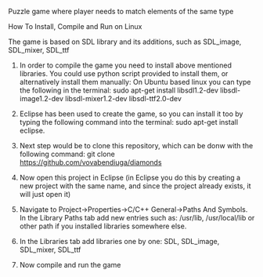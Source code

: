 Puzzle game where player needs to match elements of the same type

How To Install, Compile and Run on Linux

The game is based on SDL library and its additions, such as SDL_image, SDL_mixer, SDL_ttf

1. In order to compile the game you need to install above mentioned libraries. You could use python script provided to install them, or alternatively install them manually: On Ubuntu based linux you can type the following in the terminal: sudo apt-get install libsdl1.2-dev libsdl-image1.2-dev libsdl-mixer1.2-dev libsdl-ttf2.0-dev

2. Eclipse has been used to create the game, so you can install it too by typing the following command into the terminal:
sudo apt-get install eclipse.

3. Next step would be to clone this repository, which can be donw with the following command:
git clone https://github.com/vovabendiuga/diamonds

4. Now open this project in Eclipse (in Eclipse you do this by creating a new project with the same name, and since the project already exists, it will just open it)

5. Navigate to Project->Properties->C/C++ General->Paths And Symbols. In the Library Paths tab add new entries such as: /usr/lib, /usr/local/lib or other path if you installed libraries somewhere else.

6. In the Libraries tab add libraries one by one: SDL, SDL_image, SDL_mixer, SDL_ttf

7. Now compile and run the game
